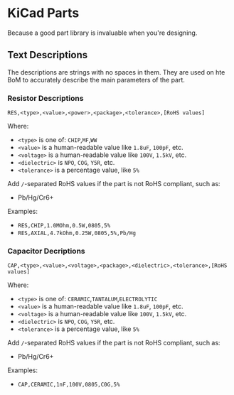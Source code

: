 # KiCad Parts

Because a good part library is invaluable when you're designing.

## Text Descriptions

The descriptions are strings with no spaces in them. They are used on hte BoM to accurately describe the main parameters of the part.

### Resistor Descriptions

```
RES,<type>,<value>,<power>,<package>,<tolerance>,[RoHS values]
```

Where:

* `<type>` is one of: `CHIP`,`MF`,`WW`
* `<value>` is a human-readable value like `1.8uF`, `100pF`, etc.
* `<voltage>` is a human-readable value like `100V`, `1.5kV`, etc.
* `<dielectric>` is `NPO`, `COG`, `Y5R`, etc.
* `<tolerance>` is a percentage value, like `5%`

Add `/`-separated RoHS values if the part is not RoHS compliant, such as:

* Pb/Hg/Cr6+

Examples:

* `RES,CHIP,1.0MOhm,0.5W,0805,5%`
* `RES,AXIAL,4.7kOhm,0.25W,0805,5%,Pb/Hg`

### Capacitor Decriptions

```
CAP,<type>,<value>,<voltage>,<package>,<dielectric>,<tolerance>,[RoHS values]
```

Where:

* `<type>` is one of: `CERAMIC`,`TANTALUM`,`ELECTROLYTIC`
* `<value>` is a human-readable value like `1.8uF`, `100pF`, etc.
* `<voltage>` is a human-readable value like `100V`, `1.5kV`, etc.
* `<dielectric>` is `NPO`, `COG`, `Y5R`, etc.
* `<tolerance>` is a percentage value, like `5%`

Add `/`-separated RoHS values if the part is not RoHS compliant, such as:

* Pb/Hg/Cr6+

Examples:

* `CAP,CERAMIC,1nF,100V,0805,C0G,5%`
